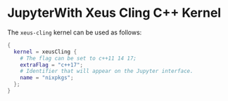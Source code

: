 # JupyterWith Xeus Cling C++ Kernel

The `xeus-cling` kernel can be used as follows:

```nix
{
  kernel = xeusCling {
    # The flag can be set to c++11 14 17;
    extraFlag = "c++17";
    # Identifier that will appear on the Jupyter interface.
    name = "nixpkgs";
  };
}
```
